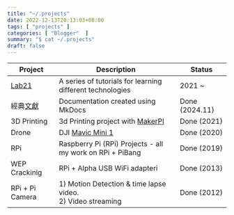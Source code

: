 ```yaml
---
title: "~/.projects"
date: 2022-12-13T20:13:03+08:00
tags: [ "projects" ]
categories: [ "Blogger"  ]
summary: "$ cat ~/.projects"
draft: false
---
```


| Project | Description | Status | 
| ------- | ----------- | ------ |
| [Lab21](/Lab21/) | A series of tutorials for learning different technologies  | 2021 ~  |
| 經典[文獻](https://myseq.github.io/69docs/) | Documentation created using MkDocs | Done (2024.11) |
| 3D Printing | 3d Printing project with [MakerPI](https://www.makerpi3d.com/) | Done (2021) |
| Drone	| DJI [Mavic Mini 1](https://www.dji.com/mavic-mini) | Done (2020) |
| RPi	| Raspberry Pi (RPi) Projects - all my work on RPi + PiBang	| Done (2019) |
| WEP Crackinig	| RPi + Alpha USB WiFi adapteri | Done (2013) |
| RPi + Pi Camera |	1) Motion Detection & time lapse video.<br> 2) Video streaming | Done (2012) |

